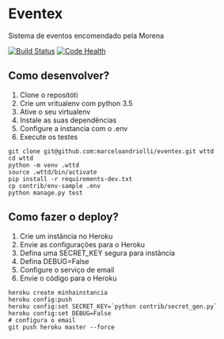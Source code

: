 # Eventex

Sistema de eventos encomendado pela Morena

[![Build Status](https://travis-ci.org/marceloandriolli/eventex.svg?branch=master)](https://travis-ci.org/marceloandriolli/eventex) [![Code Health](https://landscape.io/github/marceloandriolli/eventex/master/landscape.svg?style=flat)](https://landscape.io/github/marceloandriolli/eventex/master)

 
## Como desenvolver?

1. Clone o repositóti
2. Crie um vritualenv com python 3.5
3. Ative o seu virtualenv
4. Instale as suas dependências
5. Configure a instancia com o .env
6. Execute os testes

``` console
git clone git@github.com:marceloandriolli/eventex.git wttd
cd wttd
python -m venv .wttd
source .wttd/bin/activate
pip install -r requirements-dev.txt
cp contrib/env-sample .env
python manage.py test
``` 

## Como fazer o deploy?

1. Crie um instância no Heroku
2. Envie as configurações para o Heroku
3. Defina uma SECRET_KEY segura para instância
4. Defina DEBUG=False
5. Configure o serviço  de email
6. Envie o código para o Heroku

``` console
heroku create minhainstancia
heroku config:push
heroku config:set SECRET_KEY=`python contrib/secret_gen.py`
heroku config:set DEBUG=False
# configura o email
git push heroku master --force
```
